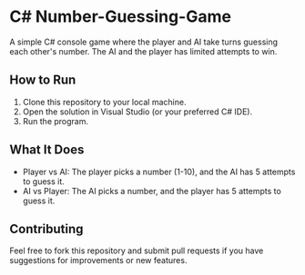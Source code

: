 # C# Number-Guessing-Game

A simple C# console game where the player and AI take turns guessing each other's number. The AI and the player has limited attempts to win.

## How to Run

1. Clone this repository to your local machine.
2. Open the solution in Visual Studio (or your preferred C# IDE).
3. Run the program.

## What It Does

- Player vs AI: The player picks a number (1-10), and the AI has 5 attempts to guess it.
- AI vs Player: The AI picks a number, and the player has 5 attempts to guess it.

## Contributing

Feel free to fork this repository and submit pull requests if you have suggestions for improvements or new features.
